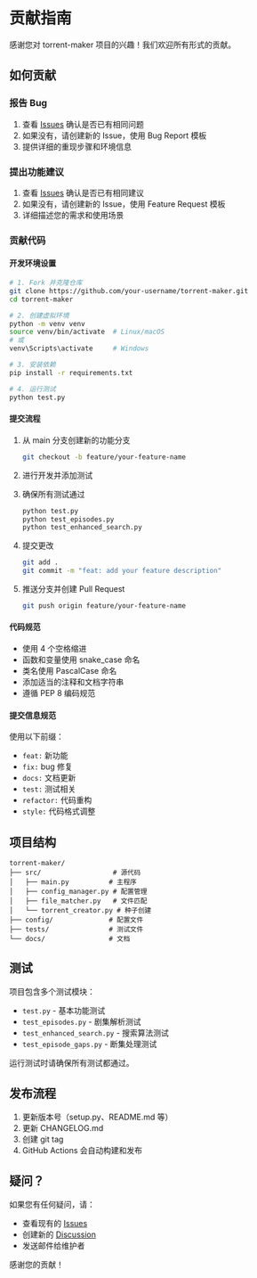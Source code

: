 # 贡献指南

感谢您对 torrent-maker 项目的兴趣！我们欢迎所有形式的贡献。

## 如何贡献

### 报告 Bug
1. 查看 [Issues](https://github.com/your-username/torrent-maker/issues) 确认是否已有相同问题
2. 如果没有，请创建新的 Issue，使用 Bug Report 模板
3. 提供详细的重现步骤和环境信息

### 提出功能建议
1. 查看 [Issues](https://github.com/your-username/torrent-maker/issues) 确认是否已有相同建议
2. 如果没有，请创建新的 Issue，使用 Feature Request 模板
3. 详细描述您的需求和使用场景

### 贡献代码

#### 开发环境设置
```bash
# 1. Fork 并克隆仓库
git clone https://github.com/your-username/torrent-maker.git
cd torrent-maker

# 2. 创建虚拟环境
python -m venv venv
source venv/bin/activate  # Linux/macOS
# 或
venv\Scripts\activate     # Windows

# 3. 安装依赖
pip install -r requirements.txt

# 4. 运行测试
python test.py
```

#### 提交流程
1. 从 main 分支创建新的功能分支
   ```bash
   git checkout -b feature/your-feature-name
   ```

2. 进行开发并添加测试

3. 确保所有测试通过
   ```bash
   python test.py
   python test_episodes.py
   python test_enhanced_search.py
   ```

4. 提交更改
   ```bash
   git add .
   git commit -m "feat: add your feature description"
   ```

5. 推送分支并创建 Pull Request
   ```bash
   git push origin feature/your-feature-name
   ```

#### 代码规范
- 使用 4 个空格缩进
- 函数和变量使用 snake_case 命名
- 类名使用 PascalCase 命名
- 添加适当的注释和文档字符串
- 遵循 PEP 8 编码规范

#### 提交信息规范
使用以下前缀：
- `feat:` 新功能
- `fix:` bug 修复
- `docs:` 文档更新
- `test:` 测试相关
- `refactor:` 代码重构
- `style:` 代码格式调整

## 项目结构

```
torrent-maker/
├── src/                  # 源代码
│   ├── main.py          # 主程序
│   ├── config_manager.py # 配置管理
│   ├── file_matcher.py   # 文件匹配
│   └── torrent_creator.py # 种子创建
├── config/              # 配置文件
├── tests/               # 测试文件
└── docs/                # 文档
```

## 测试

项目包含多个测试模块：

- `test.py` - 基本功能测试
- `test_episodes.py` - 剧集解析测试
- `test_enhanced_search.py` - 搜索算法测试
- `test_episode_gaps.py` - 断集处理测试

运行测试时请确保所有测试都通过。

## 发布流程

1. 更新版本号（setup.py、README.md 等）
2. 更新 CHANGELOG.md
3. 创建 git tag
4. GitHub Actions 会自动构建和发布

## 疑问？

如果您有任何疑问，请：
- 查看现有的 [Issues](https://github.com/your-username/torrent-maker/issues)
- 创建新的 [Discussion](https://github.com/your-username/torrent-maker/discussions)
- 发送邮件给维护者

感谢您的贡献！
